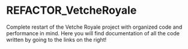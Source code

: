 # REFACTOR_VetcheRoyale
Complete restart of the Vetche Royale project with organized code and performance in mind.
Here you will find documentation of all the code written by going to the links on the right!